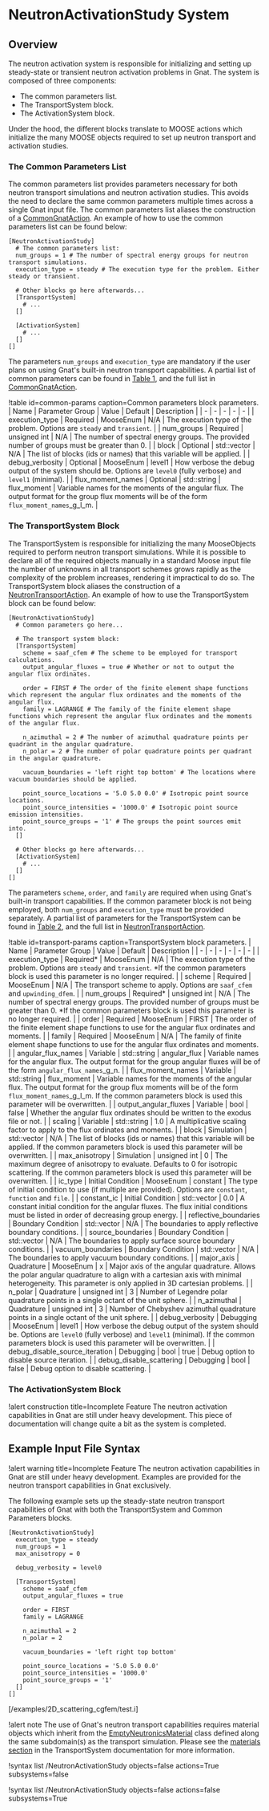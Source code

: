 # NeutronActivationStudy System

## Overview

The neutron activation system is responsible for initializing and setting up
steady-state or transient neutron activation problems in Gnat. The system is
composed of three components:

- The common parameters list.
- The TransportSystem block.
- The ActivationSystem block.

Under the hood, the different blocks translate to MOOSE actions which initialize
the many MOOSE objects required to set up neutron transport and activation
studies.

### The Common Parameters List

The common parameters list provides parameters necessary for both neutron
transport simulations and neutron activation studies. This avoids the need to
declare the same common parameters multiple times across a single Gnat input file.
The common parameters list aliases the construction of a
[CommonGnatAction](source/actions/CommonGnatAction.md). An example of how to use
the common parameters list can be found below:

```language=moose
[NeutronActivationStudy]
  # The common parameters list:
  num_groups = 1 # The number of spectral energy groups for neutron transport simulations.
  execution_type = steady # The execution type for the problem. Either steady or transient.

  # Other blocks go here afterwards...
  [TransportSystem]
    # ...
  []

  [ActivationSystem]
    # ...
  []
[]
```

The parameters `num_groups` and `execution_type` are mandatory if the user
plans on using Gnat's built-in neutron transport capabilities. A partial list of
common parameters can be found in [Table 1](#common-params), and the full list
in [CommonGnatAction](source/actions/CommonGnatAction.md).

!table id=common-params caption=Common parameters block parameters.
| Name | Parameter Group | Value | Default | Description |
| - | - | - | - | - |
| execution_type | Required | MooseEnum | N/A | The execution type of the problem. Options are `steady` and `transient`. |
| num_groups | Required | unsigned int | N/A | The number of spectral energy groups. The provided number of groups must be greater than 0. |
| block | Optional | std::vector<SubdomainName> | N/A | The list of blocks (ids or names) that this variable will be applied. |
| debug_verbosity | Optional | MooseEnum | level1 | How verbose the debug output of the system should be. Options are `level0` (fully verbose) and `level1` (minimal). |
| flux_moment_names | Optional | std::string | flux_moment | Variable names for the moments of the angular flux. The output format for the group flux moments will be of the form `flux_moment_names`_g_l_m. |

### The TransportSystem Block

The TransportSystem is responsible for initializing the many MooseObjects
required to perform neutron transport simulations. While it is possible to
declare all of the required objects manually in a standard Moose input file the
number of unknowns in all transport schemes grows rapidly as the complexity of
the problem increases, rendering it impractical to do so. The TransportSystem
block aliases the construction of a
[NeutronTransportAction](source/actions/NeutronTransportAction.md). An example
of how to use the TransportSystem block can be found below:

```language=moose
[NeutronActivationStudy]
  # Common parameters go here...

  # The transport system block:
  [TransportSystem]
    scheme = saaf_cfem # The scheme to be employed for transport calculations.
    output_angular_fluxes = true # Whether or not to output the angular flux ordinates.

    order = FIRST # The order of the finite element shape functions which represent the angular flux ordinates and the moments of the angular flux.
    family = LAGRANGE # The family of the finite element shape functions which represent the angular flux ordinates and the moments of the angular flux.

    n_azimuthal = 2 # The number of azimuthal quadrature points per quadrant in the angular quadrature.
    n_polar = 2 # The number of polar quadrature points per quadrant in the angular quadrature.

    vacuum_boundaries = 'left right top bottom' # The locations where vacuum boundaries should be applied.

    point_source_locations = '5.0 5.0 0.0' # Isotropic point source locations.
    point_source_intensities = '1000.0' # Isotropic point source emission intensities.
    point_source_groups = '1' # The groups the point sources emit into.
  []

  # Other blocks go here afterwards...
  [ActivationSystem]
    # ...
  []
[]
```

The parameters `scheme`, `order`, and `family` are required when using Gnat's
built-in transport capabilities. If the common parameter block is not being
employed, both `num_groups` and `execution_type` must be provided separately.
A partial list of parameters for the TransportSystem can be found in
[Table 2](#transport-params), and the full list in
[NeutronTransportAction](source/actions/NeutronTransportAction.md).

!table id=transport-params caption=TransportSystem block parameters.
| Name | Parameter Group | Value | Default | Description |
| - | - | - | - | - | - |
| execution_type | Required\* | MooseEnum | N/A | The execution type of the problem. Options are `steady` and `transient`. \*If the common parameters block is used this parameter is no longer required. |
| scheme | Required | MooseEnum | N/A | The transport scheme to apply. Options are `saaf_cfem` and `upwinding_dfem`. |
| num_groups | Required\* | unsigned int | N/A | The number of spectral energy groups. The provided number of groups must be greater than 0. *If the common parameters block is used this parameter is no longer required. |
| order | Required | MooseEnum | FIRST | The order of the finite element shape functions to use for the angular flux ordinates and moments. |
| family | Required | MooseEnum | N/A | The family of finite element shape functions to use for the angular flux ordinates and moments. |
| angular_flux_names | Variable | std::string | angular_flux | Variable names for the angular flux. The output format for the group angular fluxes will be of the form `angular_flux_names`_g_n. |
| flux_moment_names | Variable | std::string | flux_moment | Variable names for the moments of the angular flux. The output format for the group flux moments will be of the form `flux_moment_names`_g_l_m. If the common parameters block is used this parameter will be overwritten. |
| output_angular_fluxes | Variable | bool | false | Whether the angular flux ordinates should be written to the exodus file or not. |
| scaling | Variable | std::string | 1.0 | A multiplicative scaling factor to apply to the flux ordinates and moments. |
| block | Simulation | std::vector<SubdomainName> | N/A | The list of blocks (ids or names) that this variable will be applied. If the common parameters block is used this parameter will be overwritten. |
| max_anisotropy | Simulation | unsigned int | 0 | The maximum degree of anisotropy to evaluate. Defaults to 0 for isotropic scattering. If the common parameters block is used this parameter will be overwritten. |
| ic_type | Initial Condition | MooseEnum | constant | The type of initial condition to use (if multiple are provided). Options are `constant`, `function` and `file`. |
| constant_ic | Initial Condition | std::vector<double> | 0.0 | A constant initial condition for the angular fluxes. The flux initial conditions must be listed in order of decreasing group energy. |
| reflective_boundaries | Boundary Condition | std::vector<BoundaryName> | N/A | The boundaries to apply reflective boundary conditions. |
| source_boundaries | Boundary Condition | std::vector<BoundaryName> | N/A | The boundaries to apply surface source boundary conditions. |
| vacuum_boundaries | Boundary Condition | std::vector<BoundaryName> | N/A | The boundaries to apply vacuum boundary conditions. |
| major_axis | Quadrature | MooseEnum | x | Major axis of the angular quadrature. Allows the polar angular quadrature to align with a cartesian axis with minimal heterogeneity. This parameter is only applied in 3D cartesian problems. |
| n_polar | Quadrature | unsigned int | 3 | Number of Legendre polar quadrature points in a single octant of the unit sphere. |
| n_azimuthal | Quadrature | unsigned int | 3 | Number of Chebyshev azimuthal quadrature points in a single octant of the unit sphere. |
| debug_verbosity | Debugging | MooseEnum | level1 | How verbose the debug output of the system should be. Options are `level0` (fully verbose) and `level1` (minimal). If the common parameters block is used this parameter will be overwritten. |
| debug_disable_source_iteration | Debugging | bool | true | Debug option to disable source iteration. |
| debug_disable_scattering | Debugging | bool | false | Debug option to disable scattering. |

### The ActivationSystem Block

!alert construction title=Incomplete Feature
The neutron activation capabilities in Gnat are still under heavy development.
This piece of documentation will change quite a bit as the system is completed.

## Example Input File Syntax

!alert warning title=Incomplete Feature
The neutron activation capabilities in Gnat are still under heavy development.
Examples are provided for the neutron transport capabilities in Gnat exclusively.

The following example sets up the steady-state neutron transport capabilities of
Gnat with both the TransportSystem and Common Parameters blocks.

```language=moose
[NeutronActivationStudy]
  execution_type = steady
  num_groups = 1
  max_anisotropy = 0

  debug_verbosity = level0

  [TransportSystem]
    scheme = saaf_cfem
    output_angular_fluxes = true

    order = FIRST
    family = LAGRANGE

    n_azimuthal = 2
    n_polar = 2

    vacuum_boundaries = 'left right top bottom'

    point_source_locations = '5.0 5.0 0.0'
    point_source_intensities = '1000.0'
    point_source_groups = '1'
  []
[]
```

[/examples/2D_scattering_cgfem/test.i]

!alert note
The use of Gnat's neutron transport capabilities requires material objects which
inherit from the [EmptyNeutronicsMaterial](source/materials/EmptyNeutronicsMaterial.md)
class defined along the same subdomain(s) as the transport simulation. Please see
the [materials section](syntax/NeutronActivationStudy/TransportSystem/index.md#required-materials)
in the TransportSystem documentation for more information.

!syntax list /NeutronActivationStudy objects=false actions=True subsystems=false

!syntax list /NeutronActivationStudy objects=false actions=false subsystems=True
